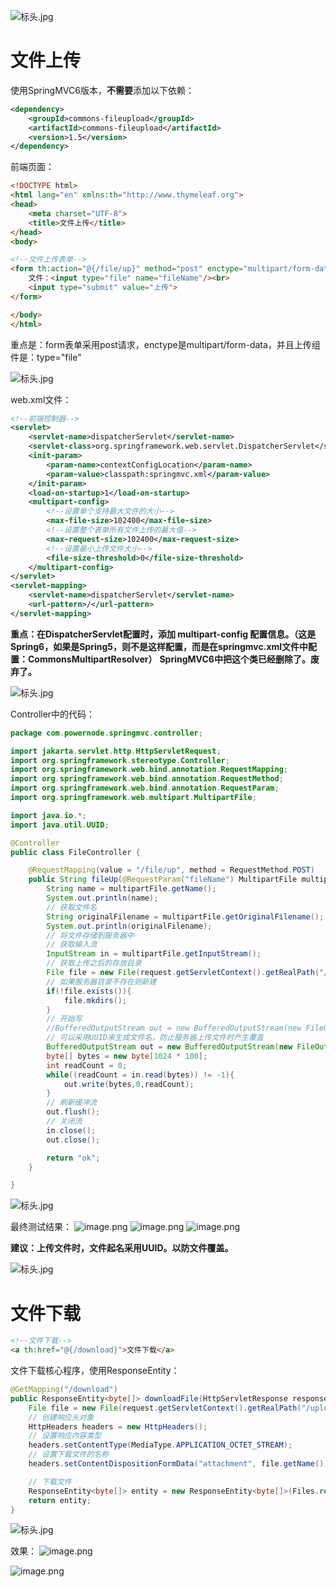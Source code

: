 ![标头.jpg](https://cdn.nlark.com/yuque/0/2023/jpeg/21376908/1692002570088-3338946f-42b3-4174-8910-7e749c31e950.jpeg#averageHue=%23f9f8f8&clientId=uc5a67c34-8a0d-4&from=paste&height=78&id=u48f9f116&originHeight=78&originWidth=1400&originalType=binary&ratio=1&rotation=0&showTitle=false&size=23158&status=done&style=shadow&taskId=u98709943-fd0b-4e51-821c-a3fc0aef219&title=&width=1400)
# 文件上传
使用SpringMVC6版本，**不需要**添加以下依赖：
```xml
<dependency>
    <groupId>commons-fileupload</groupId>
    <artifactId>commons-fileupload</artifactId>
    <version>1.5</version>
</dependency>
```
前端页面：
```html
<!DOCTYPE html>
<html lang="en" xmlns:th="http://www.thymeleaf.org">
<head>
    <meta charset="UTF-8">
    <title>文件上传</title>
</head>
<body>

<!--文件上传表单-->
<form th:action="@{/file/up}" method="post" enctype="multipart/form-data">
    文件：<input type="file" name="fileName"/><br>
    <input type="submit" value="上传">
</form>

</body>
</html>
```
重点是：form表单采用post请求，enctype是multipart/form-data，并且上传组件是：type="file"

![标头.jpg](https://cdn.nlark.com/yuque/0/2023/jpeg/21376908/1692002570088-3338946f-42b3-4174-8910-7e749c31e950.jpeg#averageHue=%23f9f8f8&clientId=uc5a67c34-8a0d-4&from=paste&height=78&id=og6jO&originHeight=78&originWidth=1400&originalType=binary&ratio=1&rotation=0&showTitle=false&size=23158&status=done&style=shadow&taskId=u98709943-fd0b-4e51-821c-a3fc0aef219&title=&width=1400)

web.xml文件：
```xml
<!--前端控制器-->
<servlet>
    <servlet-name>dispatcherServlet</servlet-name>
    <servlet-class>org.springframework.web.servlet.DispatcherServlet</servlet-class>
    <init-param>
        <param-name>contextConfigLocation</param-name>
        <param-value>classpath:springmvc.xml</param-value>
    </init-param>
    <load-on-startup>1</load-on-startup>
    <multipart-config>
        <!--设置单个支持最大文件的大小-->
        <max-file-size>102400</max-file-size>
        <!--设置整个表单所有文件上传的最大值-->
        <max-request-size>102400</max-request-size>
        <!--设置最小上传文件大小-->
        <file-size-threshold>0</file-size-threshold>
    </multipart-config>
</servlet>
<servlet-mapping>
    <servlet-name>dispatcherServlet</servlet-name>
    <url-pattern>/</url-pattern>
</servlet-mapping>
```
**重点：在DispatcherServlet配置时，添加 multipart-config 配置信息。（这是Spring6，如果是Spring5，则不是这样配置，而是在springmvc.xml文件中配置：CommonsMultipartResolver）**
**SpringMVC6中把这个类已经删除了。废弃了。**

![标头.jpg](https://cdn.nlark.com/yuque/0/2023/jpeg/21376908/1692002570088-3338946f-42b3-4174-8910-7e749c31e950.jpeg#averageHue=%23f9f8f8&clientId=uc5a67c34-8a0d-4&from=paste&height=78&id=BZ0vv&originHeight=78&originWidth=1400&originalType=binary&ratio=1&rotation=0&showTitle=false&size=23158&status=done&style=shadow&taskId=u98709943-fd0b-4e51-821c-a3fc0aef219&title=&width=1400)

Controller中的代码：
```java
package com.powernode.springmvc.controller;

import jakarta.servlet.http.HttpServletRequest;
import org.springframework.stereotype.Controller;
import org.springframework.web.bind.annotation.RequestMapping;
import org.springframework.web.bind.annotation.RequestMethod;
import org.springframework.web.bind.annotation.RequestParam;
import org.springframework.web.multipart.MultipartFile;

import java.io.*;
import java.util.UUID;

@Controller
public class FileController {

    @RequestMapping(value = "/file/up", method = RequestMethod.POST)
    public String fileUp(@RequestParam("fileName") MultipartFile multipartFile, HttpServletRequest request) throws IOException {
        String name = multipartFile.getName();
        System.out.println(name);
        // 获取文件名
        String originalFilename = multipartFile.getOriginalFilename();
        System.out.println(originalFilename);
        // 将文件存储到服务器中
        // 获取输入流
        InputStream in = multipartFile.getInputStream();
        // 获取上传之后的存放目录
        File file = new File(request.getServletContext().getRealPath("/upload"));
        // 如果服务器目录不存在则新建
        if(!file.exists()){
            file.mkdirs();
        }
        // 开始写
        //BufferedOutputStream out = new BufferedOutputStream(new FileOutputStream(file.getAbsolutePath() + "/" + originalFilename));
        // 可以采用UUID来生成文件名，防止服务器上传文件时产生覆盖
        BufferedOutputStream out = new BufferedOutputStream(new FileOutputStream(file.getAbsolutePath() + "/" + UUID.randomUUID().toString() + originalFilename.substring(originalFilename.lastIndexOf("."))));
        byte[] bytes = new byte[1024 * 100];
        int readCount = 0;
        while((readCount = in.read(bytes)) != -1){
            out.write(bytes,0,readCount);
        }
        // 刷新缓冲流
        out.flush();
        // 关闭流
        in.close();
        out.close();

        return "ok";
    }

}

```

![标头.jpg](https://cdn.nlark.com/yuque/0/2023/jpeg/21376908/1692002570088-3338946f-42b3-4174-8910-7e749c31e950.jpeg#averageHue=%23f9f8f8&clientId=uc5a67c34-8a0d-4&from=paste&height=78&id=MtSa4&originHeight=78&originWidth=1400&originalType=binary&ratio=1&rotation=0&showTitle=false&size=23158&status=done&style=shadow&taskId=u98709943-fd0b-4e51-821c-a3fc0aef219&title=&width=1400)

最终测试结果：
![image.png](https://cdn.nlark.com/yuque/0/2024/png/21376908/1711331360045-38714fe4-a729-4068-b0a8-f805117da5bf.png#averageHue=%23f6f5f3&clientId=u3242acff-c3dd-4&from=paste&height=141&id=ub22497ea&originHeight=141&originWidth=372&originalType=binary&ratio=1&rotation=0&showTitle=false&size=11218&status=done&style=shadow&taskId=u2b3a66e9-e0f0-4050-9147-78787ec075b&title=&width=372)
![image.png](https://cdn.nlark.com/yuque/0/2024/png/21376908/1711331351567-6b421e6f-b5b6-4bf4-95b8-69404a864530.png#averageHue=%23e5e4e4&clientId=u3242acff-c3dd-4&from=paste&height=161&id=u050475b2&originHeight=161&originWidth=388&originalType=binary&ratio=1&rotation=0&showTitle=false&size=10536&status=done&style=shadow&taskId=u965157e3-b7fc-49b3-9fd6-36dd1d8b275&title=&width=388)
![image.png](https://cdn.nlark.com/yuque/0/2024/png/21376908/1711331379294-e15e0870-18fd-4512-a098-032eed43f03a.png#averageHue=%23fafaf9&clientId=u3242acff-c3dd-4&from=paste&height=221&id=ue9ee3a8f&originHeight=221&originWidth=833&originalType=binary&ratio=1&rotation=0&showTitle=false&size=16385&status=done&style=shadow&taskId=ue9be0a12-40f7-47b2-b2cd-54a9e8003fb&title=&width=833)

**建议：上传文件时，文件起名采用UUID。以防文件覆盖。**

![标头.jpg](https://cdn.nlark.com/yuque/0/2023/jpeg/21376908/1692002570088-3338946f-42b3-4174-8910-7e749c31e950.jpeg#averageHue=%23f9f8f8&clientId=uc5a67c34-8a0d-4&from=paste&height=78&id=xWX5V&originHeight=78&originWidth=1400&originalType=binary&ratio=1&rotation=0&showTitle=false&size=23158&status=done&style=shadow&taskId=u98709943-fd0b-4e51-821c-a3fc0aef219&title=&width=1400)
# 文件下载
```html
<!--文件下载-->
<a th:href="@{/download}">文件下载</a>
```

文件下载核心程序，使用ResponseEntity：
```java
@GetMapping("/download")
public ResponseEntity<byte[]> downloadFile(HttpServletResponse response, HttpServletRequest request) throws IOException {
    File file = new File(request.getServletContext().getRealPath("/upload") + "/1.jpeg");
    // 创建响应头对象
    HttpHeaders headers = new HttpHeaders();
    // 设置响应内容类型
    headers.setContentType(MediaType.APPLICATION_OCTET_STREAM);
    // 设置下载文件的名称
    headers.setContentDispositionFormData("attachment", file.getName());

    // 下载文件
    ResponseEntity<byte[]> entity = new ResponseEntity<byte[]>(Files.readAllBytes(file.toPath()), headers, HttpStatus.OK);
    return entity;
}
```


![标头.jpg](https://cdn.nlark.com/yuque/0/2023/jpeg/21376908/1692002570088-3338946f-42b3-4174-8910-7e749c31e950.jpeg#averageHue=%23f9f8f8&clientId=uc5a67c34-8a0d-4&from=paste&height=78&id=vXq6Y&originHeight=78&originWidth=1400&originalType=binary&ratio=1&rotation=0&showTitle=false&size=23158&status=done&style=shadow&taskId=u98709943-fd0b-4e51-821c-a3fc0aef219&title=&width=1400)

效果：
![image.png](https://cdn.nlark.com/yuque/0/2024/png/21376908/1711332732449-ed2ddda1-7b8e-405a-af51-e5e2f8452558.png#averageHue=%23dee2de&clientId=u3242acff-c3dd-4&from=paste&height=99&id=u82ac9055&originHeight=99&originWidth=324&originalType=binary&ratio=1&rotation=0&showTitle=false&size=4563&status=done&style=shadow&taskId=u5a774a56-7a25-461a-9d35-b987df1c3bf&title=&width=324)

![image.png](https://cdn.nlark.com/yuque/0/2024/png/21376908/1711332745775-3de01f16-df6d-41bd-bc4d-905bedf34687.png#averageHue=%239fcbae&clientId=u3242acff-c3dd-4&from=paste&height=430&id=uaf265e4e&originHeight=430&originWidth=1001&originalType=binary&ratio=1&rotation=0&showTitle=false&size=87269&status=done&style=shadow&taskId=ue6deb1ff-a022-425a-a976-f80dc181ef3&title=&width=1001)

